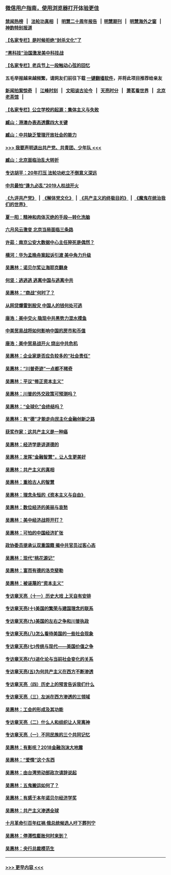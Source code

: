 ### [微信用户指南，使用浏览器打开体验更佳](https://github.com/gfw-breaker/banned-news1/blob/master/indexes/wechat-guide.md?t=0)
#### [禁闻热榜](热点新闻.md?t=0)  &nbsp;&nbsp;|&nbsp;&nbsp; [法轮功真相](https://github.com/gfw-breaker/truth/blob/master/README.md?t=0) &nbsp;&nbsp;|&nbsp;&nbsp; [明慧二十周年报告](https://github.com/gfw-breaker/mh-reports/blob/master/README.md?t=0) &nbsp;&nbsp;|&nbsp;&nbsp;[明慧期刊](https://github.com/gfw-breaker/mh-qikan) &nbsp;&nbsp;|&nbsp;&nbsp; [明慧海外之窗](https://github.com/gfw-breaker/mh-news/blob/master/README.md?t=0) &nbsp;&nbsp;|&nbsp;&nbsp; [神韵特别报道](https://github.com/gfw-breaker/mh-news/blob/master/shenyun.md?t=0)
#### [【名家专栏】是时候拒绝“封杀文化”了](../pages/nsc423/n11814093.md?t=02110902) 
#### [“黑科技”治国激发美中科技战](../pages/nsc423/n11638056.md?t=02110902) 
#### [【名家专栏】老兵节上一段触动心弦的回忆](../pages/nsc423/n11646016.md?t=02110902) 
#### 五毛举报越来越频繁，请网友们前往下载 [一键翻墙软件](https://github.com/gfw-breaker/ssr-accounts)，并将此项目推荐给亲友
#### [新闻拍案惊奇](https://github.com/gfw-breaker/banned-news1/blob/master/pages/link4.md) &nbsp;&nbsp;|&nbsp;&nbsp; [江峰时刻](https://github.com/gfw-breaker/banned-news1/blob/master/pages/link4.md) &nbsp;&nbsp;|&nbsp;&nbsp; [文昭谈古论今](https://github.com/gfw-breaker/banned-news1/blob/master/pages/link4.md) &nbsp;&nbsp;|&nbsp;&nbsp; [天亮时分](https://github.com/gfw-breaker/banned-news1/blob/master/pages/link4.md) &nbsp;&nbsp;|&nbsp;&nbsp; [萧茗看世界](https://github.com/gfw-breaker/banned-news1/blob/master/pages/link4.md) &nbsp;&nbsp;|&nbsp;&nbsp; [北京老茶馆](https://github.com/gfw-breaker/banned-news1/blob/master/pages/link4.md) &nbsp;&nbsp;|&nbsp;&nbsp; 
#### [【名家专栏】公立学校的起源：集体主义与失败](../pages/nsc423/n11601833.md?t=02110902) 
#### [臧山：港澳办表态透露四大关键](../pages/nsc423/n11421628.md?t=02110902) 
#### [臧山：中共缺乏管理开放社会的能力](../pages/nsc423/n11407457.md?t=02110902) 
#### [>>> 我要声明退出共产党、共青团、少年队 <<<](https://github.com/begood0513/goodnews/blob/master/quit/letter.md) 
#### [臧山：北京面临治乱大转折](../pages/nsc423/n11406895.md?t=02110902) 
#### [专访胡平：20年打压 法轮功屹立不倒意义深远](../pages/nsc423/n11398800.md?t=02110902) 
#### [中共最怕“逢九必乱”2019人权战开火](../pages/nsc423/n11385248.md?t=02110902) 
#### [《九评共产党》](https://github.com/begood0513/9ping.md/blob/master/README.md) &nbsp;|&nbsp; [《解体党文化》](../../../../jtdwh.md/blob/master/README.md)  &nbsp;|&nbsp; [《共产主义的终极目的》](../../../../gczydzjmd.md/blob/master/README.md) &nbsp;|&nbsp; [《魔鬼在统治我们的世界》](../../../../mgztzwmdsj.md/blob/master/README.md) 
#### [夏一阳：精神和肉体灭绝的手段—转化洗脑](../pages/nsc423/n11368250.md?t=02110902) 
#### [六月风云激变 北京当局面临三条路](../pages/nsc423/n11313668.md?t=02110902) 
#### [许茹：南京公安大数据中心主任猝死是偶然？](../pages/nsc423/n11064744.md?t=02110902) 
#### [横河：华为孟晚舟案起诉引渡 美中角力升级](../pages/nsc423/n11027230.md?t=02110902) 
#### [吴惠林：诺贝尔奖让海耶克翻身](../pages/nsc423/n10890049.md?t=02110902) 
#### [何坚：逃逃逃 逃离中国与逃离中共](../pages/nsc423/n10592891.md?t=02110902) 
#### [吴惠林：“商战”何时了？](../pages/nsc423/n10573558.md?t=02110902) 
#### [从网贷爆雷到股灾 中国人的钱何处可逃](../pages/nsc423/n10572800.md?t=02110902) 
#### [唐浩：美中交火 隐现中共黑势力混水摸鱼](../pages/nsc423/n10544040.md?t=02110902) 
#### [中美贸易战将如何影响中国的房市和币值](../pages/nsc423/n10543697.md?t=02110902) 
#### [唐浩：美中贸易战开火 烧出中共危机](../pages/nsc423/n10540126.md?t=02110902) 
#### [吴惠林：企业家是否应负较多的“社会责任”](../pages/nsc423/n10535022.md?t=02110902) 
#### [吴惠林：“川普奇迹”一点都不稀奇](../pages/nsc423/n10512808.md?t=02110902) 
#### [吴惠林：平议“修正资本主义”](../pages/nsc423/n10495724.md?t=02110902) 
#### [吴惠林：川普的外交政策可预测吗？](../pages/nsc423/n10462387.md?t=02110902) 
#### [吴惠林：“全球化”会终结吗？](../pages/nsc423/n10452838.md?t=02110902) 
#### [吴惠林：有“德”才能走向民主化金融创新之路](../pages/nsc423/n10432292.md?t=02110902) 
#### [获奖作家：这共产主义是一种癌](../pages/nsc423/n10431541.md?t=02110902) 
#### [吴惠林：经济学是讲道德的](../pages/nsc423/n10398014.md?t=02110902) 
#### [吴惠林：发挥“金融智慧”，让人生更美好](../pages/nsc423/n10375019.md?t=02110902) 
#### [吴惠林：共产主义的真相](../pages/nsc423/n10351394.md?t=02110902) 
#### [吴惠林：重拾古人的智慧](../pages/nsc423/n10337691.md?t=02110902) 
#### [吴惠林：理念永恒的《资本主义与自由》](../pages/nsc423/n10316274.md?t=02110902) 
#### [吴惠林：数位经济的美丽与哀愁](../pages/nsc423/n10292946.md?t=02110902) 
#### [吴惠林：美中经济战将开打？](../pages/nsc423/n10258825.md?t=02110902) 
#### [吴惠林：可怕的中国经济扩张](../pages/nsc423/n10219147.md?t=02110902) 
#### [政协委员提承认双重国籍 揭中共官员过客心态](../pages/nsc423/n10208809.md?t=02110902) 
#### [吴惠林：现代“桃花源记”](../pages/nsc423/n10185234.md?t=02110902) 
#### [吴惠林：富而有德的洛克斐勒](../pages/nsc423/n10142264.md?t=02110902) 
#### [吴惠林：被诬蔑的“资本主义”](../pages/nsc423/n10124816.md?t=02110902) 
#### [专访章天亮（十一）历史大戏 上天自有安排](../pages/nsc423/n10094905.md?t=02110902) 
#### [专访章天亮(十)美国的繁荣与建国理念的联系](../pages/nsc423/n10094899.md?t=02110902) 
#### [专访章天亮(九)美国的左右之争和川普执政](../pages/nsc423/n10094889.md?t=02110902) 
#### [专访章天亮(八)怎么看待美国的一些社会现象](../pages/nsc423/n10094857.md?t=02110902) 
#### [专访章天亮(七)传统与现代——美国价值之争](../pages/nsc423/n10093140.md?t=02110902) 
#### [专访章天亮(六)进化论与当前社会变化的关系](../pages/nsc423/n10092036.md?t=02110902) 
#### [专访章天亮(五)为何共产主义在西方不断渗透](../pages/nsc423/n10083620.md?t=02110902) 
#### [专访章天亮（四）历史上的预言告诉我们什么](../pages/nsc423/n10083606.md?t=02110902) 
#### [专访章天亮（三）左派在西方渗透的三领域](../pages/nsc423/n10081115.md?t=02110902) 
#### [吴惠林：工会的形成及其功能](../pages/nsc423/n10080633.md?t=02110902) 
#### [专访章天亮（二）什么人和组织让人背离神](../pages/nsc423/n10076637.md?t=02110902) 
#### [专访章天亮（一）不同民族的三个共同记忆](../pages/nsc423/n10074188.md?t=02110902) 
#### [吴惠林：有影呒？2018金融泡沫大地震](../pages/nsc423/n10040534.md?t=02110902) 
#### [吴惠林：“爱情”这个东西](../pages/nsc423/n10019423.md?t=02110902) 
#### [吴惠林：由台湾劳动部政次请辞说起](../pages/nsc423/n9979679.md?t=02110902) 
#### [吴惠林：五鬼搬运如何了？](../pages/nsc423/n9925338.md?t=02110902) 
#### [吴惠林：有感于本年诺贝尔经济学奖](../pages/nsc423/n9871883.md?t=02110902) 
#### [吴惠林：共产主义渗透全球](../pages/nsc423/n9812748.md?t=02110902) 
#### [十月革命引百年红祸 俄总统候选人吁下葬列宁](../pages/nsc423/n9810182.md?t=02110902) 
#### [吴惠林：停滞性膨胀何时来到？](../pages/nsc423/n9764136.md?t=02110902) 
#### [吴惠林：央行总裁模范生](../pages/nsc423/n9728134.md?t=02110902) 

----
#### [ >>> 更早内容 <<< ](../indexes/nsc423-earlier.md)
